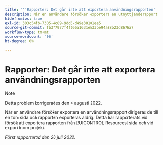 ```yaml
---
title: '''Rapporter: Det går inte att exportera användningsrapporten'
description: När en användare försöker exportera en utnyttjanderapport dirigeras de till en tom sida och rapporten exporterar aldrig den när han eller hon försöker exportera rapporten från [!UICONTROL resources] sida och vid export inom projekt.
hidefromtoc: true
exl-id: 303c54fb-7305-4c89-9dd3-d49e30101ee5
source-git-commit: fb377977f4f166a1631eb33be94a88b23d8676a7
workflow-type: tm+mt
source-wordcount: '98'
ht-degree: 0%

---
```


# Rapporter: Det går inte att exportera användningsrapporten

>[!NOTE]
>
>Detta problem korrigerades den 4 augusti 2022.

När en användare försöker exportera en användningsrapport dirigeras de till en tom sida och rapporten exporteras aldrig. Detta har rapporterats vid försök att exportera rapporten från [!UICONTROL Resources] sida och vid export inom projekt.

_Först rapporterad den 26 juli 2022._
